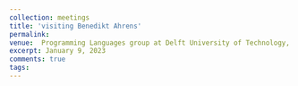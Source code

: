 ```yaml
---
collection: meetings
title: 'visiting Benedikt Ahrens'
permalink: 
venue:  Programming Languages group at Delft University of Technology, The Netherlands 
excerpt: January 9, 2023
comments: true
tags:
---
```



